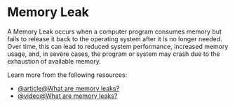 # Memory Leak

A Memory Leak occurs when a computer program consumes memory but fails to release it back to the operating system after it is no longer needed. Over time, this can lead to reduced system performance, increased memory usage, and, in severe cases, the program or system may crash due to the exhaustion of available memory.

Learn more from the following resources:

- [@article@What are memory leaks?](https://learn.snyk.io/lesson/memory-leaks/)
- [@video@What are memory leaks?](https://www.youtube.com/watch?v=00Kdpgl6fsY)